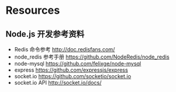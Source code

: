 # Resources

## Node.js 开发参考资料
  * Redis 命令参考 http://doc.redisfans.com/
  * node_redis 参考手册 https://github.com/NodeRedis/node_redis
  * node-mysql https://github.com/felixge/node-mysql
  * express https://github.com/expressjs/express
  * socket.io https://github.com/socketio/socket.io
  * socket.io API http://socket.io/docs/
